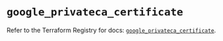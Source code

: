 # `google_privateca_certificate`

Refer to the Terraform Registry for docs: [`google_privateca_certificate`](https://registry.terraform.io/providers/hashicorp/google-beta/5.11.0/docs/resources/google_privateca_certificate).
